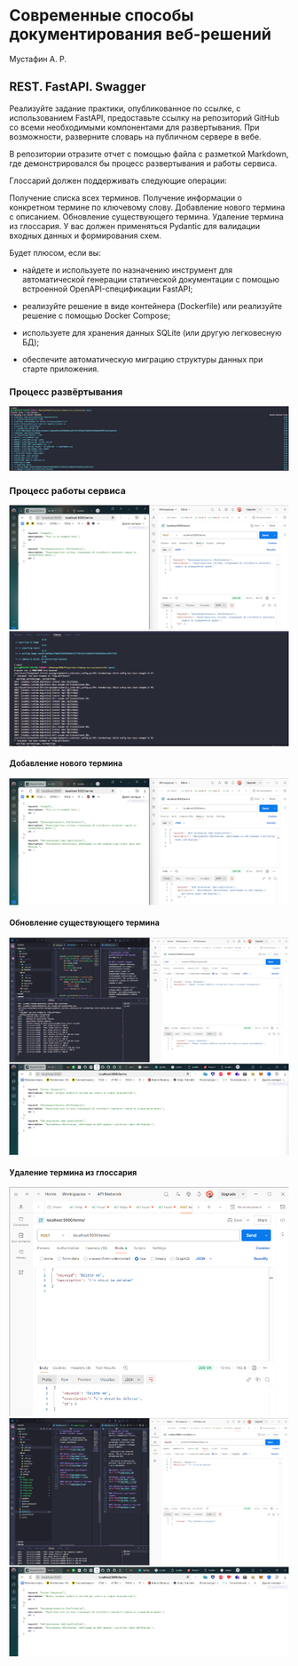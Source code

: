 # Современные способы документирования веб-решений
Мустафин А. Р.

## REST. FastAPI. Swagger
Реализуйте задание практики, опубликованное по ссылке, с использованием FastAPI, предоставьте ссылку на репозиторий GitHub со всеми необходимыми компонентами для развертывания. При возможности, разверните словарь на публичном сервере в вебе. 

В репозитории отразите отчет с помощью файла с разметкой Markdown, где демонстрировался бы процесс развертывания и работы сервиса.

 Глоссарий должен поддерживать следующие операции:

Получение списка всех терминов.
Получение информации о конкретном термине по ключевому слову.
Добавление нового термина с описанием.
Обновление существующего термина.
Удаление термина из глоссария.
У вас должен применяться Pydantic для валидации входных данных и формирования схем. 

Будет плюсом, если вы:

- найдете и используете по назначению инструмент для автоматической генерации статической документации с помощью встроенной OpenAPI-спецификации FastAPI;

- реализуйте  решение в виде контейнера (Dockerfile) или реализуйте решение с помощью Docker Compose; 

- используете для хранения данных  SQLite (или другую легковесную БД);

- обеспечите автоматическую миграцию структуры данных при старте приложения. 

### Процесс развёртывания
![alt text](/img/image.png)

### Процесс работы сервиса  
![alt text](img/image-1.png)
![alt text](img/image-1.1.png)

#### Добавление нового термина
![alt text](/img/image-2.png)

#### Обновление существующего термина
![alt text](img/image-3.png)
![alt text](img/image-3.1.png)

#### Удаление термина из глоссария
![alt text](img/image-4.png)
![alt text](img/image-4.1.png)
![alt text](img/image-4.2.png)

